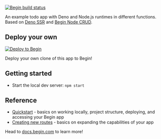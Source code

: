 

[![Begin build status](https://buildstatus.begin.app/invent-jf9/status.svg)](https://begin.com)

An example todo app with Deno and Node.js runtimes in different functions. Based on [Deno SSR](https://github.com/begin-examples/learn-deno-ssr) and [Begin Node CRUD](https://github.com/begin-examples/node-crud). 

## Deploy your own

[![Deploy to Begin](https://static.begin.com/deploy-to-begin.svg)](https://begin.com/apps/create?template=https://github.com/begin-examples/begin-mixed-runtimes)

Deploy your own clone of this app to Begin!

## Getting started

- Start the local dev server: `npm start`

## Reference

- [Quickstart](https://docs.begin.com/en/guides/quickstart/) - basics on working locally, project structure, deploying, and accessing your Begin app
- [Creating new routes](https://docs.begin.com/en/functions/creating-new-functions) - basics on expanding the capabilities of your app

Head to [docs.begin.com](https://docs.begin.com/) to learn more!
